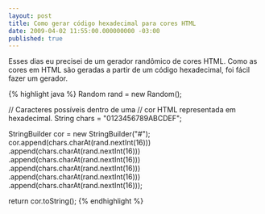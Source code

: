 ```yaml
---
layout: post
title: Como gerar código hexadecimal para cores HTML
date: 2009-04-02 11:55:00.000000000 -03:00
published: true
---
```

Esses dias eu precisei de um gerador randômico de cores HTML. Como as cores em HTML são geradas a partir de um código hexadecimal, foi fácil fazer um gerador.

{% highlight java %}
Random rand = new Random();

// Caracteres possíveis dentro de uma
// cor HTML representada em hexadecimal.
String chars = "0123456789ABCDEF";

StringBuilder cor = new StringBuilder("#");
cor.append(chars.charAt(rand.nextInt(16)))
   .append(chars.charAt(rand.nextInt(16)))
   .append(chars.charAt(rand.nextInt(16)))
   .append(chars.charAt(rand.nextInt(16)))
   .append(chars.charAt(rand.nextInt(16)))
   .append(chars.charAt(rand.nextInt(16)));

return cor.toString();
{% endhighlight %}
